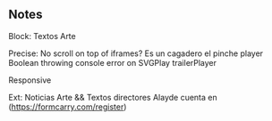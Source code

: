 ## Notes

Block:
Textos Arte

Precise:
No scroll on top of iframes? Es un cagadero el pinche player
Boolean throwing console error on SVGPlay trailerPlayer

Responsive

Ext:
Noticias Arte && Textos directores
Alayde cuenta en (https://formcarry.com/register)
